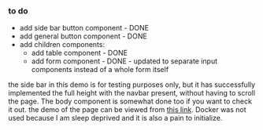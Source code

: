 ### to do

- add side bar button component - DONE
- add general button component - DONE
- add children components: 
    - add table component - DONE
    - add form component - DONE - updated to separate input components instead of a whole form itself

the side bar in this demo is for testing purposes only, but it has successfully implemented the full height with the navbar present, without having to 
scroll the page. The body component is somewhat done too if you want to check it out. 
the demo of the page can be viewed from [this link](https://gtn-frontend.vercel.app/). Docker was not used because I am sleep deprived and it is also a pain to initialize.
